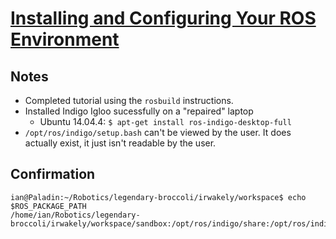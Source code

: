 # [Installing and Configuring Your ROS Environment](http://wiki.ros.org/ROS/Tutorials/InstallingandConfiguringROSEnvironment)

## Notes

- Completed tutorial using the `rosbuild` instructions.
- Installed Indigo Igloo sucessfully on a "repaired" laptop
  - Ubuntu 14.04.4: `$ apt-get install ros-indigo-desktop-full`
- `/opt/ros/indigo/setup.bash` can't be viewed by the user. It does actually exist, it just isn't readable by the user.

## Confirmation

```
ian@Paladin:~/Robotics/legendary-broccoli/irwakely/workspace$ echo $ROS_PACKAGE_PATH
/home/ian/Robotics/legendary-broccoli/irwakely/workspace/sandbox:/opt/ros/indigo/share:/opt/ros/indigo/stacks
```
